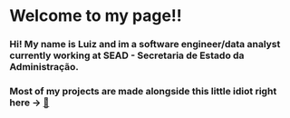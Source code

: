 # Welcome to my page!!

### Hi! My name is Luiz and im a software engineer/data analyst currently working at SEAD - Secretaria de Estado da Administração.

### Most of my projects are made alongside this little idiot right here -> <a href="https://github.com/gabriel-mesq" target="_blank">🐒</a>


